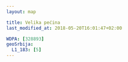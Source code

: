 ```yaml
---
layout: map

title: Velika pećina
last_modified_at: 2018-05-20T16:01:47+02:00

WDPA: [328893]
geoSrbija:
  L1_183: [5]
---
```

